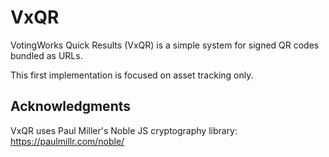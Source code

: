 # VxQR

VotingWorks Quick Results (VxQR) is a simple system for signed QR codes bundled as URLs.

This first implementation is focused on asset tracking only.

## Acknowledgments

VxQR uses Paul Miller's Noble JS cryptography library:
https://paulmillr.com/noble/
